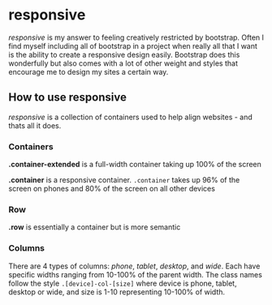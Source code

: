 # responsive
_responsive_ is my answer to feeling creatively restricted by bootstrap. Often I find myself including all of bootstrap in a project when really all that I want is the ability to create a responsive design easily. Bootstrap does this wonderfully but also comes with a lot of other weight and styles that encourage me to design my sites a certain way.

## How to use responsive
_responsive_ is a collection of containers used to help align websites - and thats all it does.

### Containers
**.container-extended** is a full-width container taking up 100% of the screen

**.container** is a responsive container. `.container` takes up 96% of the screen on phones and 80% of the screen on all other devices

### Row
**.row** is essentially a container but is more semantic

### Columns
There are 4 types of columns: _phone_, _tablet_, _desktop_, and _wide_. Each have specific widths ranging from 10-100% of the parent width.
The class names follow the style `.[device]-col-[size]` where device is phone, tablet, desktop or wide, and size is 1-10 representing 10-100% of width.
